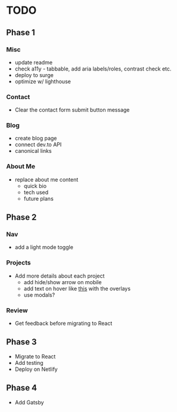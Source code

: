# TODO

## Phase 1

### Misc

- update readme
- check a11y - tabbable, add aria labels/roles, contrast check etc.
- deploy to surge
- optimize w/ lighthouse

### Contact

- Clear the contact form submit button message

### Blog

- create blog page
- connect dev.to API
- canonical links

### About Me

- replace about me content
  - quick bio
  - tech used
  - future plans

## Phase 2

### Nav

- add a light mode toggle

### Projects

- Add more details about each project
  - add hide/show arrow on mobile
  - add text on hover like [this](https://mattfarley.ca/) with the overlays
  - use modals?

### Review

- Get feedback before migrating to React

## Phase 3

- Migrate to React
- Add testing
- Deploy on Netlify

## Phase 4

- Add Gatsby
